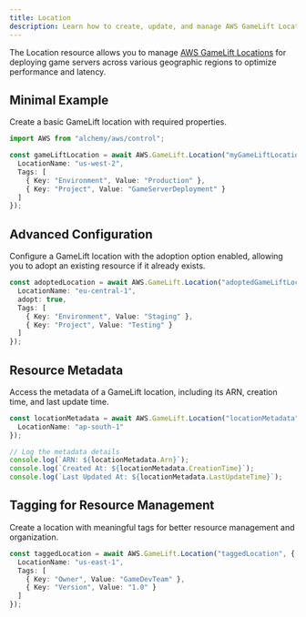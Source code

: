 ```yaml
---
title: Location
description: Learn how to create, update, and manage AWS GameLift Locations using Alchemy Cloud Control.
---
```



The Location resource allows you to manage [AWS GameLift Locations](https://docs.aws.amazon.com/gamelift/latest/userguide/) for deploying game servers across various geographic regions to optimize performance and latency.

## Minimal Example

Create a basic GameLift location with required properties.

```ts
import AWS from "alchemy/aws/control";

const gameLiftLocation = await AWS.GameLift.Location("myGameLiftLocation", {
  LocationName: "us-west-2",
  Tags: [
    { Key: "Environment", Value: "Production" },
    { Key: "Project", Value: "GameServerDeployment" }
  ]
});
```

## Advanced Configuration

Configure a GameLift location with the adoption option enabled, allowing you to adopt an existing resource if it already exists.

```ts
const adoptedLocation = await AWS.GameLift.Location("adoptedGameLiftLocation", {
  LocationName: "eu-central-1",
  adopt: true,
  Tags: [
    { Key: "Environment", Value: "Staging" },
    { Key: "Project", Value: "Testing" }
  ]
});
```

## Resource Metadata

Access the metadata of a GameLift location, including its ARN, creation time, and last update time.

```ts
const locationMetadata = await AWS.GameLift.Location("locationMetadata", {
  LocationName: "ap-south-1"
});

// Log the metadata details
console.log(`ARN: ${locationMetadata.Arn}`);
console.log(`Created At: ${locationMetadata.CreationTime}`);
console.log(`Last Updated At: ${locationMetadata.LastUpdateTime}`);
```

## Tagging for Resource Management

Create a location with meaningful tags for better resource management and organization.

```ts
const taggedLocation = await AWS.GameLift.Location("taggedLocation", {
  LocationName: "us-east-1",
  Tags: [
    { Key: "Owner", Value: "GameDevTeam" },
    { Key: "Version", Value: "1.0" }
  ]
});
```
